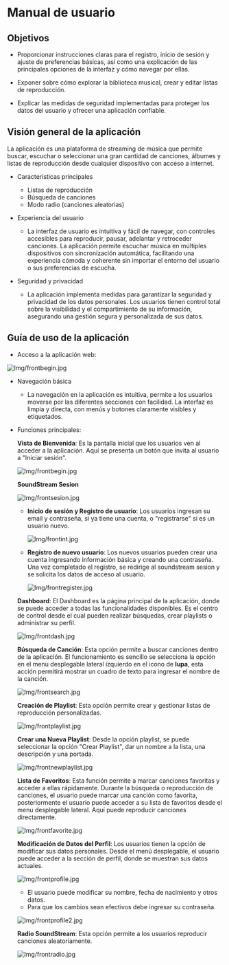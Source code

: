 # Manual de usuario

## Objetivos

* Proporcionar instrucciones claras para el registro, inicio de sesión y ajuste de preferencias básicas, así como una explicación de las principales opciones de la interfaz y cómo navegar por ellas.

* Exponer sobre cómo explorar la biblioteca musical, crear y editar listas de reproducción.

* Explicar las medidas de seguridad implementadas para proteger los datos del usuario y ofrecer una aplicación confiable.

## Visión general de la aplicación

La aplicación es una plataforma de streaming de música que permite buscar, escuchar o seleccionar una gran cantidad de canciones, álbumes y listas de reproducción desde cualquier dispositivo con acceso a internet.

* Características principales
    * Listas de reproducción
    * Búsqueda de canciones
    * Modo radio (canciones aleatorias)

* Experiencia del usuario
    * La interfaz de usuario es intuitiva y fácil de navegar, con controles accesibles para reproducir, pausar, adelantar y retroceder canciones. La aplicación permite escuchar música en múltiples dispositivos con sincronización automática, facilitando una experiencia cómoda y coherente sin importar el entorno del usuario o sus preferencias de escucha.

* Seguridad y privacidad
    * La aplicación implementa medidas para garantizar la seguridad y privacidad de los datos personales. Los usuarios tienen control total sobre la visibilidad y el compartimiento de su información, asegurando una gestión segura y personalizada de sus datos.

## Guía de uso de la aplicación

* Acceso a la aplicación web: 

![Img/frontbegin.jpg](Img/frontbegin.jpg)

* Navegación básica
    * La navegación en la aplicación es intuitiva, permite a los usuarios moverse por las diferentes secciones con facilidad. La interfaz es limpia y directa, con menús y botones claramente visibles y etiquetados.

* Funciones principales:

    **Vista de Bienvenida**: Es la pantalla inicial que los usuarios ven al acceder a la aplicación. Aquí se presenta un botón que invita al usuario a "Iniciar sesión".

    ![Img/frontbegin.jpg](Img/frontbegin.jpg)

    **SoundStream Sesion**

    ![Img/frontsesion.jpg](Img/frontsesion.jpg)

    * **Inicio de sesión y Registro de usuario**: Los usuarios ingresan su email y contraseña, si ya tiene una cuenta, o "registrarse" si es un usuario nuevo.

        ![Img/frontint.jpg](Img/frontint.jpg)
    
    * **Registro de nuevo usuario**: Los nuevos usuarios pueden crear una cuenta ingresando información básica y creando una contraseña. Una vez completado el registro, se redirige al soundstream sesion y se solicita los datos de acceso al usuario.

        ![Img/frontregister.jpg](Img/frontregister.jpg)

    **Dashboard**: El Dashboard es la página principal de la aplicación, donde se puede acceder a todas las funcionalidades disponibles. Es el centro de control desde el cual pueden realizar búsquedas, crear playlists o administrar su perfil.

    ![Img/frontdash.jpg](Img/frontdash.jpg)

    **Búsqueda de Canción**: Esta opción permite a buscar canciones dentro de la aplicación. El funcionamiento es sencillo se selecciona la opción en el menu desplegable lateral izquierdo en el icono de **lupa**, esta acción permitirá mostrar un cuadro de texto para ingresar el nombre de la canción.

    ![Img/frontsearch.jpg](Img/frontsearch.jpg)

    **Creación de Playlist**: Esta opción permite crear y gestionar listas de reproducción personalizadas.

    ![Img/frontplaylist.jpg](Img/frontplaylist.jpg)

    **Crear una Nueva Playlist**: Desde la opción playlist, se puede seleccionar la opción "Crear Playlist", dar un nombre a la lista, una descripción y una portada.

    ![Img/frontnewplaylist.jpg](Img/frontnewplaylist.jpg)

    **Lista de Favoritos**: Esta función permite a marcar canciones favoritas y acceder a ellas rápidamente. Durante la búsqueda o reproducción de canciones, el usuario puede marcar una canción como favorita, posteriormente el usuario puede acceder a su lista de favoritos desde el menu desplegable lateral. Aquí puede reproducir canciones directamente.

    ![Img/frontfavorite.jpg](Img/frontfavorite.jpg)

    **Modificación de Datos del Perfil**: Los usuarios tienen la opción de modificar sus datos personales. Desde el menú desplegable, el usuario puede acceder a la sección de perfil, donde se muestran sus datos actuales. 

    ![Img/frontprofile.jpg](Img/frontprofile.jpg)

    * El usuario puede modificar su nombre, fecha de nacimiento y otros datos.
    * Para que los cambios sean efectivos debe ingresar su contraseña.

    ![Img/frontprofile2.jpg](Img/frontprofile2.jpg)


    **Radio SoundStream**: Esta opción permite a los usuarios reproducir canciones aleatoriamente.

    ![Img/frontradio.jpg](Img/frontradio.jpg)